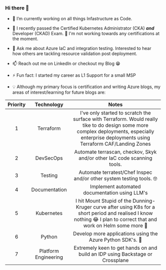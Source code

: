 ### Hi there 👋

- 🔭 I’m currently working on all things Infastructure as Code. 

- 📖 I recently passed the Certified Kubernetes Administrator (CKA) ***and*** Developer (CKAD) Exam. 🥳 I'm not working towards any certifications at the moment.

- 💬 Ask me about Azure IaC and integration testing. Interested to hear how others are tackling resource validation post deployment.

- 📫 Reach out me on LinkedIn or checkout my Blog 😁

- ⚡ Fun fact: I started my career as L1 Support for a small MSP

- 💡 Although my primary focus is certification and writing Azure blogs, my areas of interest/learning for future blogs are:

| Priority      | Technology    | Notes  |
|:-------------:|:-------------:|:-----:|
| 1             | Terraform     | I've only started to scratch the surface with Terraform. Would really tike to do design some more complex deployments, especially enterprise deployments using Terraform CAF/Landing Zones |
| 2             | DevSecOps     | Automate terrascan, checkov, Skyk and/or other IaC code scanning tools.  |
| 3             | Testing       | Automate terratest/Chef Inspec and/or other system testing tools. 🤓 |
| 4             | Documentation | Implement automated documentation using LLM's |
| 5             | Kubernetes    | I hit Mount Stupid of the Dunning-Kruger curve after using K8s for a short period and realised I know nothing 😂 I plan to correct that and work on Helm some more 🚀 |
| 6             | Python       | Develop more applications using the Azure Python SDK's. 🐍 |
| 7             | Platform Engineering | Extremely keen to get hands on and build an IDP using Backstage or Crossplane |


<!--
**broberts23/broberts23** is a ✨ _special_ ✨ repository because its `README.md` (this file) appears on your GitHub profile.

Here are some ideas to get you started:

- 🔭 I’m currently working on ...
- 🌱 I’m currently learning ...
- 👯 I’m looking to collaborate on ...
- 🤔 I’m looking for help with ...
- 💬 Ask me about ...
- 📫 How to reach me: ...
- 😄 Pronouns: ...
- ⚡ Fun fact: ...
-->
